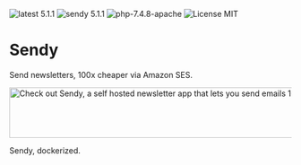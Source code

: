 ![latest 5.1.1](https://img.shields.io/badge/latest-5.1.1-green.svg?style=flat)
![sendy 5.1.1](https://img.shields.io/badge/sendy-5.1.1-brightgreen.svg) ![php-7.4.8-apache](https://img.shields.io/badge/php-7.4.8-orange.svg) ![License MIT](https://img.shields.io/badge/license-MIT-blue.svg)

# Sendy

Send newsletters, 100x cheaper via Amazon SES.

<a href="https://sendy.co/?ref=kJgvA" title=""><img src="https://sendy.co/images/banners/728x90_var2.jpg" alt="Check out Sendy, a self hosted newsletter app that lets you send emails 100x cheaper via Amazon SES." width="728" height="90"/></a>

Sendy, dockerized.
